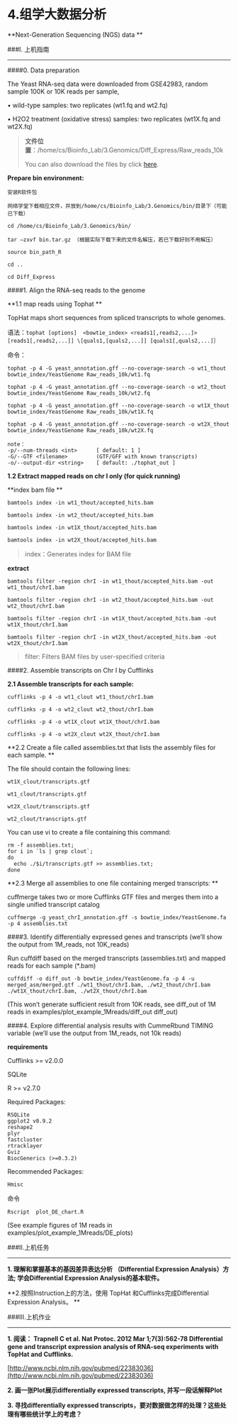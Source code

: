 # 4.组学大数据分析


**Next-Generation Sequencing (NGS) data **



###I. 上机指南

---


####0. Data preparation

The Yeast RNA-seq data were downloaded from GSE42983, random sample 100K or 10K reads per sample,  

•	wild-type samples:  two replicates (wt1.fq and wt2.fq)
    
•	H2O2 treatment (oxidative stress) samples: two replicates (wt1X.fq and wt2X.fq)


>**文件位置**：/home/cs/Bioinfo_Lab/3.Genomics/Diff_Express/Raw_reads_10k
>
> You can also download the files by click [here](https://www.jianguoyun.com/p/DTCJc-gQ0NLuBRj9kQ4#dir=%2F2016%2F%E7%94%9F%E7%89%A9%E4%BF%A1%E6%81%AF%E5%AD%A6%E5%AF%BC%E8%AE%BA%2F%E4%B8%8A%E6%9C%BA%E6%96%87%E4%BB%B6%2F4.Genomics::mode=0).




**Prepare bin environment:**
  
```
安装R软件包

网络学堂下载相应文件，并放到/home/cs/Bioinfo_Lab/3.Genomics/bin/目录下（可能已下载）

cd /home/cs/Bioinfo_Lab/3.Genomics/bin/

tar –zxvf bin.tar.gz （根据实际下载下来的文件名解压，若已下载好则不用解压）

source bin_path_R

cd ..

cd Diff_Express
```

####1. Align the RNA-seq reads to the genome

**1.1 map reads using Tophat **

TopHat maps short sequences from spliced transcripts to whole genomes.

语法：``
tophat [options]  <bowtie_index> <reads1[,reads2,...]> [reads1[,reads2,...]] \[quals1,[quals2,...]] [quals1[,quals2,...]］
``

命令：

``tophat -p 4 -G yeast_annotation.gff --no-coverage-search -o wt1_thout bowtie_index/YeastGenome Raw_reads_10k/wt1.fq 
``

``
tophat -p 4 -G yeast_annotation.gff --no-coverage-search -o wt2_thout bowtie_index/YeastGenome Raw_reads_10k/wt2.fq 
``

``
tophat -p 4 -G yeast_annotation.gff --no-coverage-search -o wt1X_thout bowtie_index/YeastGenome Raw_reads_10k/wt1X.fq 
``

``
tophat -p 4 -G yeast_annotation.gff --no-coverage-search -o wt2X_thout  bowtie_index/YeastGenome Raw_reads_10k/wt2X.fq 
``

```
note：
-p/--num-threads <int>      [ default: 1 ]
-G/--GTF <filename>         (GTF/GFF with known transcripts)
-o/--output-dir <string>    [ default: ./tophat_out ]

```

**1.2 Extract mapped reads on chr I  only (for quick running)**

**index bam file **
```
bamtools index -in wt1_thout/accepted_hits.bam 

bamtools index -in wt2_thout/accepted_hits.bam 

bamtools index -in wt1X_thout/accepted_hits.bam

bamtools index -in wt2X_thout/accepted_hits.bam 
```

>index：Generates index for BAM file

**extract**

```
bamtools filter -region chrI -in wt1_thout/accepted_hits.bam -out wt1_thout/chrI.bam

bamtools filter -region chrI -in wt2_thout/accepted_hits.bam -out wt2_thout/chrI.bam

bamtools filter -region chrI -in wt1X_thout/accepted_hits.bam -out wt1X_thout/chrI.bam

bamtools filter -region chrI -in wt2X_thout/accepted_hits.bam -out wt2X_thout/chrI.bam
```
>filter: Filters BAM files by user-specified criteria





####2. Assemble transcripts on Chr I by Cufflinks 

**2.1 Assemble transcripts for each sample:**
```
cufflinks -p 4 -o wt1_clout wt1_thout/chrI.bam 

cufflinks -p 4 -o wt2_clout wt2_thout/chrI.bam 

cufflinks -p 4 -o wt1X_clout wt1X_thout/chrI.bam 

cufflinks -p 4 -o wt2X_clout wt2X_thout/chrI.bam 
```

**2.2 Create a file called assemblies.txt that lists the assembly files for each sample. **

The file should contain the following lines:

```
wt1X_clout/transcripts.gtf

wt1_clout/transcripts.gtf

wt2X_clout/transcripts.gtf

wt2_clout/transcripts.gtf
```

You can use vi to create a file containing this command:

```
rm -f assemblies.txt;
for i in `ls | grep clout`;
do 
  echo ./$i/transcripts.gtf >> assemblies.txt;
done
```


**2.3 Merge all assemblies to one file containing merged transcripts: **

cuffmerge takes two or more Cufflinks GTF files and merges them into a single unified transcript catalog

``
cuffmerge -g yeast_chrI_annotation.gff -s bowtie_index/YeastGenome.fa  -p 4 assemblies.txt  
``



####3. Identify differentially expressed genes and transcripts 
(we’ll show the output from 1M_reads, not 10K_reads)

Run cuffdiff based on the merged transcripts (assemblies.txt) and mapped reads for each sample (*.bam)

``
cuffdiff -o diff_out -b bowtie_index/YeastGenome.fa -p 4 -u merged_asm/merged.gtf ./wt1_thout/chrI.bam, ./wt2_thout/chrI.bam   ./wt1X_thout/chrI.bam, ./wt2X_thout/chrI.bam  
``

(This won’t generate sufficient result from 10K reads, see diff_out of 1M reads in examples/plot_example_1Mreads/diff_out diff_out)




####4. Explore differential analysis results with CummeRbund TIMING variable
(we’ll use the output from 1M_reads, not 10k reads)

**requirements**

Cufflinks >= v2.0.0

SQLite

R >= v2.7.0

Required Packages:

    RSQLite
    ggplot2 v0.9.2
    reshape2
    plyr
    fastcluster
    rtracklayer
    Gviz
    BiocGenerics (>=0.3.2)
Recommended Packages:     

    Hmisc


命令

``
Rscript  plot_DE_chart.R
``

(See example figures of 1M reads in examples/plot_example_1Mreads/DE_plots)


###II.上机任务

---
**1. 理解和掌握基本的基因差异表达分析 （Differential Expression Analysis）方法; 学会Differential Expression Analysis的基本软件。**

**2.按照Instruction上的方法，使用 TopHat 和Cufflinks完成Differential Expression Analysis。 
**

###III.上机作业

---
**1. 阅读： Trapnell C  et al.    Nat Protoc. 2012 Mar 1;7(3):562-78   Differential gene and transcript expression analysis of RNA-seq experiments with TopHat and Cufflinks.**

[http://www.ncbi.nlm.nih.gov/pubmed/22383036](http://www.ncbi.nlm.nih.gov/pubmed/22383036)

**2. 画一张Plot展示differentially expressed transcripts, 并写一段话解释Plot**

**3. 寻找differentially expressed transcripts，要对数据做怎样的处理？这些处理有哪些统计学上的考虑？**




